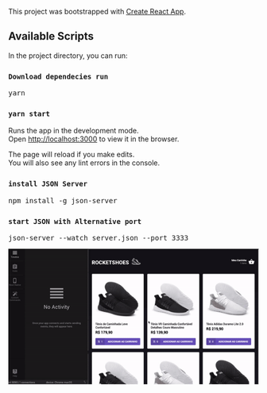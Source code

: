 This project was bootstrapped with [Create React App](https://github.com/facebook/create-react-app).

## Available Scripts

In the project directory, you can run:

### `Download dependecies run`
<pre>yarn</pre>

### `yarn start`

Runs the app in the development mode.<br />
Open [http://localhost:3000](http://localhost:3000) to view it in the browser.

The page will reload if you make edits.<br />
You will also see any lint errors in the console.

### `install JSON Server`
<pre>npm install -g json-server</pre>

### `start JSON with Alternative port`
<pre>json-server --watch server.json --port 3333</pre>

![](rocket-shoes.gif)